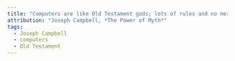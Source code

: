 ```yaml
---
title: "Computers are like Old Testament gods; lots of rules and no mercy."
attribution: "Joseph Campbell, *The Power of Myth*"
tags:
  - Joseph Campbell
  - computers
  - Old Testament
---
```

